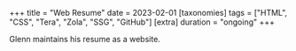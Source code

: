 +++
title = "Web Resume"
date = 2023-02-01
[taxonomies]
tags = ["HTML", "CSS", "Tera", "Zola", "SSG", "GitHub"]
[extra]
duration = "ongoing"
+++

Glenn maintains his resume as a website.
